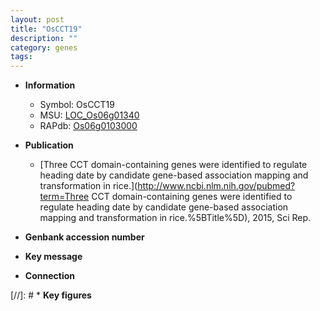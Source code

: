 ```yaml
---
layout: post
title: "OsCCT19"
description: ""
category: genes
tags: 
---
```


* **Information**  
    + Symbol: OsCCT19  
    + MSU: [LOC_Os06g01340](http://rice.plantbiology.msu.edu/cgi-bin/ORF_infopage.cgi?orf=LOC_Os06g01340)  
    + RAPdb: [Os06g0103000](http://rapdb.dna.affrc.go.jp/viewer/gbrowse_details/irgsp1?name=Os06g0103000)  

* **Publication**  
    + [Three CCT domain-containing genes were identified to regulate heading date by candidate gene-based association mapping and transformation in rice.](http://www.ncbi.nlm.nih.gov/pubmed?term=Three CCT domain-containing genes were identified to regulate heading date by candidate gene-based association mapping and transformation in rice.%5BTitle%5D), 2015, Sci Rep.

* **Genbank accession number**  

* **Key message**  

* **Connection**  

[//]: # * **Key figures**  


